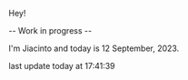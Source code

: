 Hey!

-- Work in progress --

I'm Jiacinto and today is 12 September, 2023.

 last update today at 17:41:39 